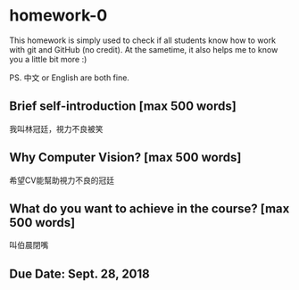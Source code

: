 # homework-0
This homework is simply used to check if all students know how to work with git and GitHub (no credit).
At the sametime, it also helps me to know you a little bit more :)

PS. 中文 or English are both fine.

## Brief self-introduction [max 500 words]
我叫林冠廷，視力不良被笑
## Why Computer Vision? [max 500 words]
希望CV能幫助視力不良的冠廷
## What do you want to achieve in the course? [max 500 words]
叫伯晨閉嘴
## Due Date: Sept. 28, 2018
